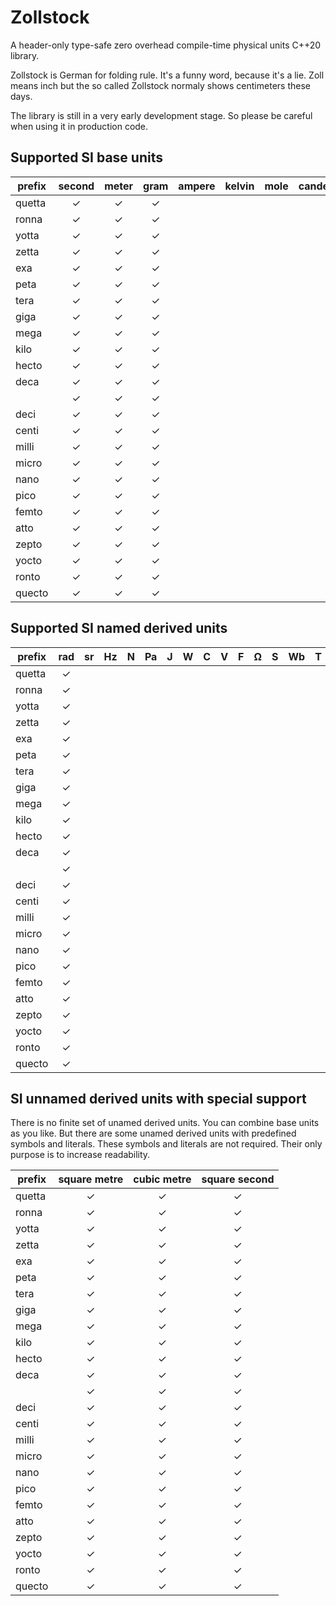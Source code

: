 # Zollstock
A header-only type-safe zero overhead compile-time physical units C++20 library.

Zollstock is German for folding rule. It's a funny word, because it's a lie. Zoll means inch but the
so called Zollstock normaly shows centimeters these days.

The library is still in a very early development stage. So please be careful when using it in
production code.

## Supported SI base units

| prefix | second | meter | gram | ampere | kelvin | mole | candela |
|--------|:------:|:-----:|:----:|:------:|:------:|:----:|:-------:|
| quetta |    ✓   |   ✓   |   ✓  |        |        |      |         |
| ronna  |    ✓   |   ✓   |   ✓  |        |        |      |         |
| yotta  |    ✓   |   ✓   |   ✓  |        |        |      |         |
| zetta  |    ✓   |   ✓   |   ✓  |        |        |      |         |
| exa    |    ✓   |   ✓   |   ✓  |        |        |      |         |
| peta   |    ✓   |   ✓   |   ✓  |        |        |      |         |
| tera   |    ✓   |   ✓   |   ✓  |        |        |      |         |
| giga   |    ✓   |   ✓   |   ✓  |        |        |      |         |
| mega   |    ✓   |   ✓   |   ✓  |        |        |      |         |
| kilo   |    ✓   |   ✓   |   ✓  |        |        |      |         |
| hecto  |    ✓   |   ✓   |   ✓  |        |        |      |         |
| deca   |    ✓   |   ✓   |   ✓  |        |        |      |         |
|        |    ✓   |   ✓   |   ✓  |        |        |      |         |
| deci   |    ✓   |   ✓   |   ✓  |        |        |      |         |
| centi  |    ✓   |   ✓   |   ✓  |        |        |      |         |
| milli  |    ✓   |   ✓   |   ✓  |        |        |      |         |
| micro  |    ✓   |   ✓   |   ✓  |        |        |      |         |
| nano   |    ✓   |   ✓   |   ✓  |        |        |      |         |
| pico   |    ✓   |   ✓   |   ✓  |        |        |      |         |
| femto  |    ✓   |   ✓   |   ✓  |        |        |      |         |
| atto   |    ✓   |   ✓   |   ✓  |        |        |      |         |
| zepto  |    ✓   |   ✓   |   ✓  |        |        |      |         |
| yocto  |    ✓   |   ✓   |   ✓  |        |        |      |         |
| ronto  |    ✓   |   ✓   |   ✓  |        |        |      |         |
| quecto |    ✓   |   ✓   |   ✓  |        |        |      |         |

## Supported SI named derived units

| prefix | rad | sr | Hz | N | Pa | J | W | C | V | F | Ω | S | Wb | T | H | °C | lm | lx | Bq | Gy | Sv | kat |
|--------|:---:|:--:|:--:|:-:|:--:|:-:|:-:|:-:|:-:|:-:|:-:|:-:|:--:|:-:|:-:|:--:|:--:|:--:|:--:|:--:|:--:|:---:|
| quetta |  ✓  |    |    |   |    |   |   |   |   |   |   |   |    |   |   |    |    |    |    |    |    |     |
| ronna  |  ✓  |    |    |   |    |   |   |   |   |   |   |   |    |   |   |    |    |    |    |    |    |     |
| yotta  |  ✓  |    |    |   |    |   |   |   |   |   |   |   |    |   |   |    |    |    |    |    |    |     |
| zetta  |  ✓  |    |    |   |    |   |   |   |   |   |   |   |    |   |   |    |    |    |    |    |    |     |
| exa    |  ✓  |    |    |   |    |   |   |   |   |   |   |   |    |   |   |    |    |    |    |    |    |     |
| peta   |  ✓  |    |    |   |    |   |   |   |   |   |   |   |    |   |   |    |    |    |    |    |    |     |
| tera   |  ✓  |    |    |   |    |   |   |   |   |   |   |   |    |   |   |    |    |    |    |    |    |     |
| giga   |  ✓  |    |    |   |    |   |   |   |   |   |   |   |    |   |   |    |    |    |    |    |    |     |
| mega   |  ✓  |    |    |   |    |   |   |   |   |   |   |   |    |   |   |    |    |    |    |    |    |     |
| kilo   |  ✓  |    |    |   |    |   |   |   |   |   |   |   |    |   |   |    |    |    |    |    |    |     |
| hecto  |  ✓  |    |    |   |    |   |   |   |   |   |   |   |    |   |   |    |    |    |    |    |    |     |
| deca   |  ✓  |    |    |   |    |   |   |   |   |   |   |   |    |   |   |    |    |    |    |    |    |     |
|        |  ✓  |    |    |   |    |   |   |   |   |   |   |   |    |   |   |    |    |    |    |    |    |     |
| deci   |  ✓  |    |    |   |    |   |   |   |   |   |   |   |    |   |   |    |    |    |    |    |    |     |
| centi  |  ✓  |    |    |   |    |   |   |   |   |   |   |   |    |   |   |    |    |    |    |    |    |     |
| milli  |  ✓  |    |    |   |    |   |   |   |   |   |   |   |    |   |   |    |    |    |    |    |    |     |
| micro  |  ✓  |    |    |   |    |   |   |   |   |   |   |   |    |   |   |    |    |    |    |    |    |     |
| nano   |  ✓  |    |    |   |    |   |   |   |   |   |   |   |    |   |   |    |    |    |    |    |    |     |
| pico   |  ✓  |    |    |   |    |   |   |   |   |   |   |   |    |   |   |    |    |    |    |    |    |     |
| femto  |  ✓  |    |    |   |    |   |   |   |   |   |   |   |    |   |   |    |    |    |    |    |    |     |
| atto   |  ✓  |    |    |   |    |   |   |   |   |   |   |   |    |   |   |    |    |    |    |    |    |     |
| zepto  |  ✓  |    |    |   |    |   |   |   |   |   |   |   |    |   |   |    |    |    |    |    |    |     |
| yocto  |  ✓  |    |    |   |    |   |   |   |   |   |   |   |    |   |   |    |    |    |    |    |    |     |
| ronto  |  ✓  |    |    |   |    |   |   |   |   |   |   |   |    |   |   |    |    |    |    |    |    |     |
| quecto |  ✓  |    |    |   |    |   |   |   |   |   |   |   |    |   |   |    |    |    |    |    |    |     |

## SI unnamed derived units with special support

There is no finite set of unamed derived units. You can combine base units as you like. But there
are some unamed derived units with predefined symbols and literals. These symbols and literals
are not required. Their only purpose is to increase readability.

| prefix | square metre | cubic metre | square second |
|--------|:------------:|:-----------:|:-------------:|
| quetta |       ✓      |      ✓      |       ✓       |
| ronna  |       ✓      |      ✓      |       ✓       |
| yotta  |       ✓      |      ✓      |       ✓       |
| zetta  |       ✓      |      ✓      |       ✓       |
| exa    |       ✓      |      ✓      |       ✓       |
| peta   |       ✓      |      ✓      |       ✓       |
| tera   |       ✓      |      ✓      |       ✓       |
| giga   |       ✓      |      ✓      |       ✓       |
| mega   |       ✓      |      ✓      |       ✓       |
| kilo   |       ✓      |      ✓      |       ✓       |
| hecto  |       ✓      |      ✓      |       ✓       |
| deca   |       ✓      |      ✓      |       ✓       |
|        |       ✓      |      ✓      |       ✓       |
| deci   |       ✓      |      ✓      |       ✓       |
| centi  |       ✓      |      ✓      |       ✓       |
| milli  |       ✓      |      ✓      |       ✓       |
| micro  |       ✓      |      ✓      |       ✓       |
| nano   |       ✓      |      ✓      |       ✓       |
| pico   |       ✓      |      ✓      |       ✓       |
| femto  |       ✓      |      ✓      |       ✓       |
| atto   |       ✓      |      ✓      |       ✓       |
| zepto  |       ✓      |      ✓      |       ✓       |
| yocto  |       ✓      |      ✓      |       ✓       |
| ronto  |       ✓      |      ✓      |       ✓       |
| quecto |       ✓      |      ✓      |       ✓       |
